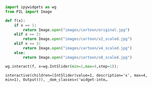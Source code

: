 ```python
import ipywidgets as wg
from PIL import Image

def f(x):
    if x == 1:
        return Image.open("images/cartoon/original.jpg")
    elif x == 2:
        return Image.open("images/cartoon/x2_scaled.jpg")
    elif x == 3:
        return Image.open("images/cartoon/x4_scaled.jpg")
    else:
        return Image.open("images/cartoon/x8_scaled.jpg")

wg.interact(f, x=wg.IntSlider(min=1,max=4,step=1));
```


    interactive(children=(IntSlider(value=1, description='x', max=4, min=1), Output()), _dom_classes=('widget-inte…



```python

```
